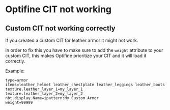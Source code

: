 # Optifine CIT not working

## Custom CIT not working correctly

If you created a custom CIT for leather armor it might not work.

In order to fix this you have to make sure to add the `weight` attribute to your custom CIT, this makes Optifine prioritize your CIT and it will load it correctly.

Example:

```editorconfig
type=armor
items=leather_helmet leather_chestplate leather_leggings leather_boots
texture.leather_layer_1=my_layer_1
texture.leather_layer_2=my_layer_2
nbt.display.Name=ipattern:My Custom Armor
weight=99999
```
